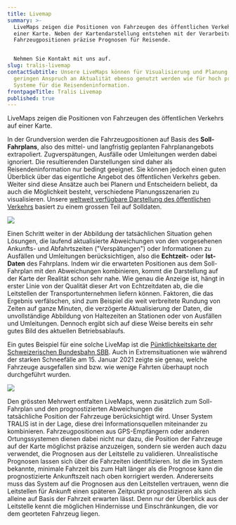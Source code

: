 ```yaml
---
title: Livemap
summary: >-
  LiveMaps zeigen die Positionen von Fahrzeugen des öffentlichen Verkehrs auf
  einer Karte. Neben der Kartendarstellung entstehen mit der Verarbeitung der
  Fahrzeugpositionen präzise Prognosen für Reisende.


  Nehmen Sie Kontakt mit uns auf.
slug: tralis-livemap
contactSubtitle: Unsere LiveMaps können für Visualisierung und Planung mit einem
  geringen Anspruch an Aktualität ebenso genutzt werden wie für hoch präzise
  Systeme für die Reisendeninformation.
frontpageTitle: Tralis Livemap
published: true
---
```

LiveMaps zeigen die Positionen von Fahrzeugen des öffentlichen Verkehrs auf einer Karte. 

In der Grundversion werden die Fahrzeugpositionen auf Basis des **Soll-Fahrplans**, also des mittel- und langfristig geplanten Fahrplanangebots extrapoliert. Zugverspätungen, Ausfälle oder Umleitungen werden dabei ignoriert. Die resultierenden Darstellungen sind daher als Reisendeninformation nur bedingt geeignet. Sie können jedoch einen guten Überblick über das eigentliche Angebot des öffentlichen Verkehrs geben. Weiter sind diese Ansätze auch bei Planern und Entscheidern beliebt, da auch die Möglichkeit besteht, verschiedene Planungsszenarien zu visualisieren. Unsere [weltweit verfügbare Darstellung des öffentlichen Verkehrs](https://tracker.geops.ch/?z=6&s=1&x=1150450.8381&y=6451274.7870&l=transport)  basiert zu einem grossen Teil auf Solldaten.

![](/images/solution/tralis-livemap/tracker-worldwide.png)

Einen Schritt weiter in der Abbildung der tatsächlichen Situation gehen Lösungen, die laufend aktualisierte Abweichungen von den vorgesehenen Ankunfts- und Abfahrtszeiten ("Verspätungen") oder Informationen zu Ausfällen und Umleitungen berücksichtigen, also die **Echtzeit-** oder **Ist-Daten** des Fahrplans. Indem wir die erwarteten Positionen aus dem Soll-Fahrplan mit den Abweichungen kombinieren, kommt die Darstellung auf der Karte der Realität schon sehr nahe. Wie genau die Anzeige ist, hängt in erster Linie von der Qualität dieser Art von Echtzeitdaten ab, die die Leitstellen der Transportunternehmen liefern können. Faktoren, die das Ergebnis verfälschen, sind zum Beispiel die weit verbreitete Rundung von Zeiten auf ganze Minuten, die verzögerte Aktualisierung der Daten, die unvollständige Abbildung von Haltezeiten an Stationen oder von Ausfällen und Umleitungen. Dennoch ergibt sich auf diese Weise bereits ein sehr gutes Bild des aktuellen Betriebsablaufs. 

Ein gutes Beispiel für eine solche LiveMap ist die [Pünktlichkeitskarte der Schweizerischen Bundesbahn SBB](https://maps2.trafimage.ch/ch.sbb.netzkarte?baselayers=ch.sbb.netzkarte,ch.sbb.netzkarte.dark,ch.sbb.netzkarte.luftbild.group,ch.sbb.netzkarte.landeskarte,ch.sbb.netzkarte.landeskarte.grau&lang=de&layers=ch.sbb.puenktlichkeit-all&x=953651.78&y=5998579.74&z=11.049958158687245). Auch in Extremsituationen wie während der starken Schneefälle am 15. Januar 2021 zeigte sie genau, welche Fahrzeuge ausgefallen sind bzw. wie wenige Fahrten überhaupt noch durchgeführt wurden.

![](/images/solution/tralis-livemap/livemap.jpg)

Den grössten Mehrwert entfalten LiveMaps, wenn zusätzlich zum Soll-Fahrplan und den prognostizierten Abweichungen die tatsächliche Position der Fahrzeuge berücksichtigt wird. Unser System TRALIS ist in der Lage, diese drei Informationsquellen miteinander zu kombinieren. Fahrzeugpositionen aus GPS-Empfängern oder anderen Ortungssystemen dienen dabei nicht nur dazu, die Position der Fahrzeuge auf der Karte möglichst präzise anzuzeigen, sondern sie werden auch dazu verwendet, die Prognosen aus der Leitstelle zu validieren. Unrealistische Prognosen lassen sich über die Fahrzeiten identifizieren. Ist die im System bekannte, minimale Fahrzeit bis zum Halt länger als die Prognose kann die prognostizierte Ankunftszeit nach oben korrigiert werden. Andererseits muss das System auf die Prognosen aus den Leitstellen vertrauen, wenn die Leitstellen für Ankunft einen späteren Zeitpunkt prognostizieren als sich alleine auf Basis der Fahrzeit erwarten lässt. Denn nur der Überblick aus der Leitstelle kennt die möglichen Hindernisse und Einschränkungen, die vor dem georteten Fahrzeug liegen.